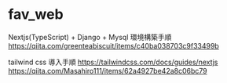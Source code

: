 # fav_web

Nextjs(TypeScript) + Django + Mysql 環境構築手順
https://qiita.com/greenteabiscuit/items/c40ba038703c9f33499b

tailwind css 導入手順
https://tailwindcss.com/docs/guides/nextjs
https://qiita.com/Masahiro111/items/62a4927be42a8c06bc79